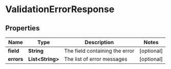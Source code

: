 

# ValidationErrorResponse


## Properties

| Name | Type | Description | Notes |
|------------ | ------------- | ------------- | -------------|
|**field** | **String** | The field containing the error |  [optional] |
|**errors** | **List&lt;String&gt;** | The list of error messages |  [optional] |



